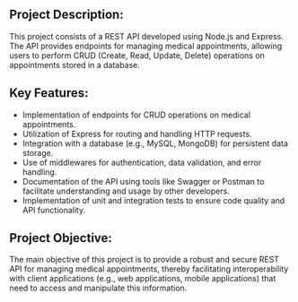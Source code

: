 ## Project Description:
This project consists of a REST API developed using Node.js and Express. The API provides endpoints for managing medical appointments, allowing users to perform CRUD (Create, Read, Update, Delete) operations on appointments stored in a database.

## Key Features:
- Implementation of endpoints for CRUD operations on medical appointments.
- Utilization of Express for routing and handling HTTP requests.
- Integration with a database (e.g., MySQL, MongoDB) for persistent data storage.
- Use of middlewares for authentication, data validation, and error handling.
- Documentation of the API using tools like Swagger or Postman to facilitate understanding and usage by other developers.
- Implementation of unit and integration tests to ensure code quality and API functionality.

## Project Objective:
The main objective of this project is to provide a robust and secure REST API for managing medical appointments, thereby facilitating interoperability with client applications (e.g., web applications, mobile applications) that need to access and manipulate this information.

